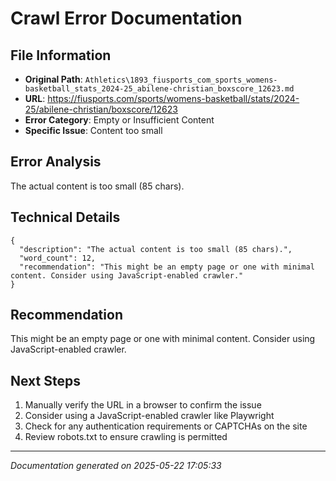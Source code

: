 # Crawl Error Documentation

## File Information
- **Original Path**: `Athletics\1893_fiusports_com_sports_womens-basketball_stats_2024-25_abilene-christian_boxscore_12623.md`
- **URL**: https://fiusports.com/sports/womens-basketball/stats/2024-25/abilene-christian/boxscore/12623
- **Error Category**: Empty or Insufficient Content
- **Specific Issue**: Content too small

## Error Analysis
The actual content is too small (85 chars).

## Technical Details
```
{
  "description": "The actual content is too small (85 chars).",
  "word_count": 12,
  "recommendation": "This might be an empty page or one with minimal content. Consider using JavaScript-enabled crawler."
}
```

## Recommendation
This might be an empty page or one with minimal content. Consider using JavaScript-enabled crawler.

## Next Steps
1. Manually verify the URL in a browser to confirm the issue
2. Consider using a JavaScript-enabled crawler like Playwright
3. Check for any authentication requirements or CAPTCHAs on the site
4. Review robots.txt to ensure crawling is permitted

---
*Documentation generated on 2025-05-22 17:05:33*
